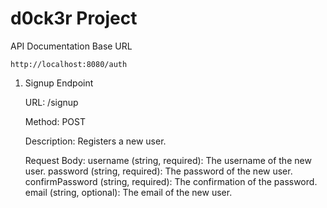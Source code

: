 # d0ck3r Project


API Documentation
Base URL

    http://localhost:8080/auth

1. Signup Endpoint

    URL: /signup

    Method: POST

    Description: Registers a new user.

    Request Body:
        username (string, required): The username of the new user.
        password (string, required): The password of the new user.
        confirmPassword (string, required): The confirmation of the password.
        email (string, optional): The email of the new user.